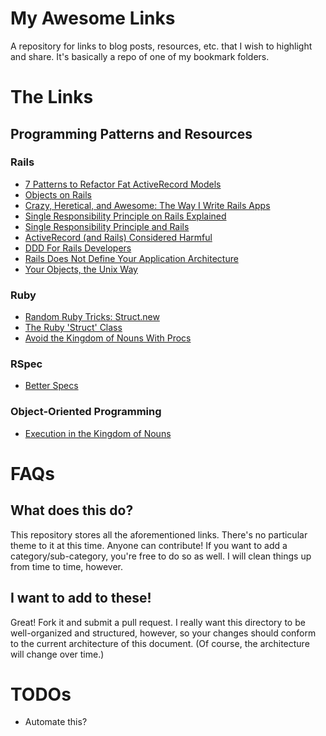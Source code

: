 # My Awesome Links

A repository for links to blog posts, resources, etc. that I wish to highlight and share. It's basically a repo of one of my bookmark folders.

# The Links

## Programming Patterns and Resources

### Rails

- [7 Patterns to Refactor Fat ActiveRecord Models](http://blog.codeclimate.com/blog/2012/10/17/7-ways-to-decompose-fat-activerecord-models/)
- [Objects on Rails](http://objectsonrails.com/)
- [Crazy, Heretical, and Awesome: The Way I Write Rails Apps](http://jamesgolick.com/2010/3/14/crazy-heretical-and-awesome-the-way-i-write-rails-apps.html)
- [Single Responsibility Principle on Rails Explained](http://solnic.eu/2012/07/09/single-responsibility-principle-on-rails-explained.html)
- [Single Responsibility Principle and Rails](http://naildrivin5.com/blog/2012/06/10/single-responsibility-principle-and-rails.html)
- [ActiveRecord (and Rails) Considered Harmful](http://blog.steveklabnik.com/posts/2011-12-30-active-record-considered-harmful)
- [DDD For Rails Developers](http://victorsavkin.com/ddd)
- [Rails Does Not Define Your Application Architecture](http://naildrivin5.com/blog/2014/05/27/rails-does-not-define-your-application-architecture.html)
- [Your Objects, the Unix Way](http://blog.codeclimate.com/blog/2012/11/28/your-objects-the-unix-way/)

### Ruby

- [Random Ruby Tricks: Struct.new](http://blog.steveklabnik.com/posts/2012-09-01-random-ruby-tricks--struct-new)
- [The Ruby 'Struct' Class](http://stephaniehoh.github.io/blog/2013/12/28/the-ruby-struct-class/)
- [Avoid the Kingdom of Nouns With Procs](http://naildrivin5.com/blog/2012/01/30/avoid-kingdom-of-nouns-with-procs.html)

### RSpec

- [Better Specs](http://www.betterspecs.org)

### Object-Oriented Programming

- [Execution in the Kingdom of Nouns](http://steve-yegge.blogspot.com/2006/03/execution-in-kingdom-of-nouns.html)

# FAQs

## What does this do?

This repository stores all the aforementioned links. There's no particular theme to it at this time. Anyone can contribute! If you want to add a category/sub-category, you're free to do so as well. I will clean things up from time to time, however.

## I want to add to these!

Great! Fork it and submit a pull request. I really want this directory to be well-organized and structured, however, so your changes should conform to the current architecture of this document. (Of course, the architecture will change over time.)

# TODOs

- Automate this?